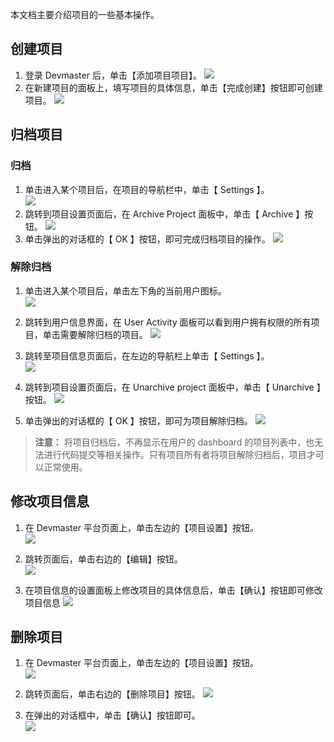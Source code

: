 本文档主要介绍项目的一些基本操作。

## 创建项目
1. 登录 Devmaster 后，单击【添加项目项目】。
![](https://mc.qcloudimg.com/static/img/c516b0879083773e37ac9f444ce2296b/image.png)
2. 在新建项目的面板上，填写项目的具体信息，单击【完成创建】按钮即可创建项目。
![](https://mc.qcloudimg.com/static/img/7017962f922fb122ad3f87aa88465f1d/image.png)

## 归档项目
### 归档
1. 单击进入某个项目后，在项目的导航栏中，单击【 Settings 】。  
![](https://mc.qcloudimg.com/static/img/d9c3c555b25444e2b6bcfe83d01d41eb/image.png)
2. 跳转到项目设置页面后，在 Archive Project 面板中，单击【 Archive 】按钮。
![](https://mc.qcloudimg.com/static/img/6692d85a9647b72b7e34712798eccd4c/image.png)
3. 单击弹出的对话框的【 OK 】按钮，即可完成归档项目的操作。
![](https://mc.qcloudimg.com/static/img/d813d34c76bad6af1cc281985adade5d/image.png)

### 解除归档
1. 单击进入某个项目后，单击左下角的当前用户图标。  
![](https://mc.qcloudimg.com/static/img/1a4586cfd298b1265c0a8444e18dcd5c/image.png)

2. 跳转到用户信息界面，在 User Activity 面板可以看到用户拥有权限的所有项目，单击需要解除归档的项目。
![](https://mc.qcloudimg.com/static/img/9e5a009663ba1784855df74d94448e13/image.png)

3. 跳转至项目信息页面后，在左边的导航栏上单击【 Settings 】。<br />
![](https://mc.qcloudimg.com/static/img/d9c3c555b25444e2b6bcfe83d01d41eb/image.png)

4. 跳转到项目设置页面后，在 Unarchive project 面板中，单击【 Unarchive 】按钮。
![](https://mc.qcloudimg.com/static/img/61e06d5c80cf40f3bb852a97847d3b54/image.png)

5. 单击弹出的对话框的【 OK 】按钮，即可为项目解除归档。
![](https://mc.qcloudimg.com/static/img/fe8f176e93fa9b4aa5bdb5e94d0b95bd/image.png)

> **注意：**
> 将项目归档后，不再显示在用户的 dashboard 的项目列表中，也无法进行代码提交等相关操作。只有项目所有者将项目解除归档后，项目才可以正常使用。

## 修改项目信息
1. 在 Devmaster 平台页面上，单击左边的【项目设置】按钮。<br />
![](https://mc.qcloudimg.com/static/img/f5b7f4d851b43614f0e576801ac8d4cc/image.png)

2. 跳转页面后，单击右边的【编辑】按钮。<br />
![](https://mc.qcloudimg.com/static/img/73425f0f7e7fcd457c6f27c6e113c838/image.png)

3. 在项目信息的设置面板上修改项目的具体信息后，单击【确认】按钮即可修改项目信息
![](https://mc.qcloudimg.com/static/img/6baf6d2ed35920d5ee58e00f9933644e/image.png)

## 删除项目
1. 在 Devmaster 平台页面上，单击左边的【项目设置】按钮。<br />
![](https://mc.qcloudimg.com/static/img/f5b7f4d851b43614f0e576801ac8d4cc/image.png)

2. 跳转页面后，单击右边的【删除项目】按钮。
![](https://mc.qcloudimg.com/static/img/20e5d4963c1bb9338c783908ad69ad44/image.png)

3. 在弹出的对话框中，单击【确认】按钮即可。<br />
![](https://mc.qcloudimg.com/static/img/f5edbaa006062296f0ad835b2eb12136/image.png)
